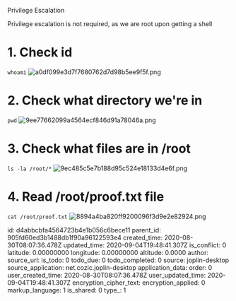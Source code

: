 Privilege Escalation

Privilege escalation is not required, as we are root upon getting a shell

# 1. Check id
`whoami`
![a0df099e3d7f7680762d7d98b5ee9f5f.png](:/48d5496243e040fbb7ae5bec0e059c6b)

# 2. Check what directory we're in
`pwd`
![9ee77662099a4564ecf846d91a78046a.png](:/7de7cb31e6aa4a7fa400209952e176cc)

# 3. Check what files are in /root
`ls -la /root/*`
![9ec485c5e7b188d95c524e18133d4e6f.png](:/39aad9dd83d64626821ddc42b26741b5)

# 4. Read /root/proof.txt file
`cat /root/proof.txt`
![8894a4ba820ff9200096f3d9e2e82924.png](:/0e4165b0ade84e73ad291335dea58e54)


id: d4abbcbfa4564723b4e1b056c6bece11
parent_id: 905fd60ed3b1488db1f90a96122593e4
created_time: 2020-08-30T08:07:36.478Z
updated_time: 2020-09-04T19:48:41.307Z
is_conflict: 0
latitude: 0.00000000
longitude: 0.00000000
altitude: 0.0000
author: 
source_url: 
is_todo: 0
todo_due: 0
todo_completed: 0
source: joplin-desktop
source_application: net.cozic.joplin-desktop
application_data: 
order: 0
user_created_time: 2020-08-30T08:07:36.478Z
user_updated_time: 2020-09-04T19:48:41.307Z
encryption_cipher_text: 
encryption_applied: 0
markup_language: 1
is_shared: 0
type_: 1